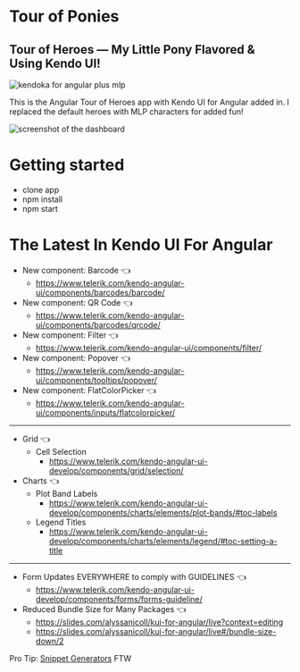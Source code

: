 # Tour of Ponies
## Tour of Heroes — My Little Pony Flavored & Using Kendo UI!

![kendoka for angular plus mlp](https://p192.p3.n0.cdn.getcloudapp.com/items/rRu7OBlg/Screen%20Shot%202020-08-27%20at%2012.53.56%20PM.png?v=a47c8028358bc533908f0b9545f14087 "kendoka plus my little pony logo")

This is the Angular Tour of Heroes app with Kendo UI for Angular added in. I replaced the default heroes with MLP characters for added fun!

![screenshot of the dashboard](https://p192.p3.n0.cdn.getcloudapp.com/items/Qwu0nBb9/Tourofheroes-mlp.png?v=991587c891bbb9ff37f38b1125a58ec8 "screenshot of the new dashboard UI")

# Getting started
- clone app
- npm install
- npm start

# The Latest In Kendo UI For Angular

- New component: Barcode 👈
  - https://www.telerik.com/kendo-angular-ui/components/barcodes/barcode/
- New component: QR Code 👈
  - https://www.telerik.com/kendo-angular-ui/components/barcodes/qrcode/
- New component: Filter 👈
  - https://www.telerik.com/kendo-angular-ui/components/filter/
- New component: Popover 👈
  - https://www.telerik.com/kendo-angular-ui/components/tooltips/popover/
- New component: FlatColorPicker 👈
  - https://www.telerik.com/kendo-angular-ui/components/inputs/flatcolorpicker/

---

- Grid 👈
  - Cell Selection
    - https://www.telerik.com/kendo-angular-ui-develop/components/grid/selection/
- Charts 👈
  - Plot Band Labels
    - https://www.telerik.com/kendo-angular-ui-develop/components/charts/elements/plot-bands/#toc-labels
  - Legend Titles
    - https://www.telerik.com/kendo-angular-ui-develop/components/charts/elements/legend/#toc-setting-a-title

---

- Form Updates EVERYWHERE to comply with GUIDELINES 👈
  - https://www.telerik.com/kendo-angular-ui-develop/components/forms/forms-guideline/
- Reduced Bundle Size for Many Packages 👈
  - https://slides.com/alyssanicoll/kui-for-angular/live?context=editing
  - https://slides.com/alyssanicoll/kui-for-angular/live#/bundle-size-down/2




Pro Tip: [Snippet Generators]('https://snippet-generator.app/') FTW
